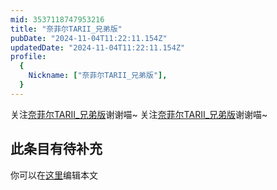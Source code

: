 ```yaml
---
mid: 3537118747953216
title: "奈菲尔TARII_兄弟版"
pubDate: "2024-11-04T11:22:11.154Z"
updatedDate: "2024-11-04T11:22:11.154Z"
profile:
  {
    Nickname: ["奈菲尔TARII_兄弟版"],
  }
---
```


关注[奈菲尔TARII_兄弟版](https://space.bilibili.com/3537118747953216)谢谢喵~ 关注[奈菲尔TARII_兄弟版](https://space.bilibili.com/3537118747953216)谢谢喵~

## 此条目有待补充
你可以在[这里](https://github.com/Yuhanawa/VTuber.ICU-Content/edit/master/v/奈菲尔TARII_兄弟版/index.md)编辑本文
